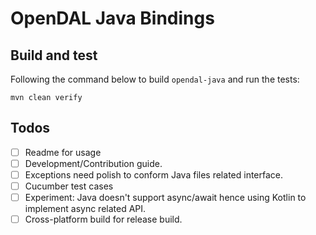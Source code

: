 # OpenDAL Java Bindings

## Build and test

Following the command below to build `opendal-java` and run the tests:

```shell
mvn clean verify
```

## Todos

- [ ] Readme for usage
- [ ] Development/Contribution guide.
- [ ] Exceptions need polish to conform Java files related interface.
- [ ] Cucumber test cases
- [ ] Experiment: Java doesn't support async/await hence using Kotlin to implement async related API.
- [ ] Cross-platform build for release build.
